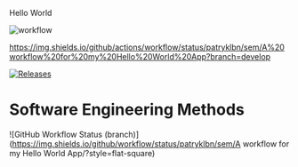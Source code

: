 Hello World

![workflow](https://github.com/patryklbn/sem/actions/workflows/main.yml/badge.svg)

https://img.shields.io/github/actions/workflow/status/patryklbn/sem/A%20workflow%20for%20my%20Hello%20World%20App?branch=develop

[![Releases](https://img.shields.io/github/release/patryklbn/sem/all.svg?style=flat-square)](https://github.com/patryklbn/sem/releases)

# Software Engineering Methods
![GitHub Workflow Status (branch)](https://img.shields.io/github/workflow/status/patryklbn/sem/A workflow for my Hello World App/<branch>?style=flat-square)